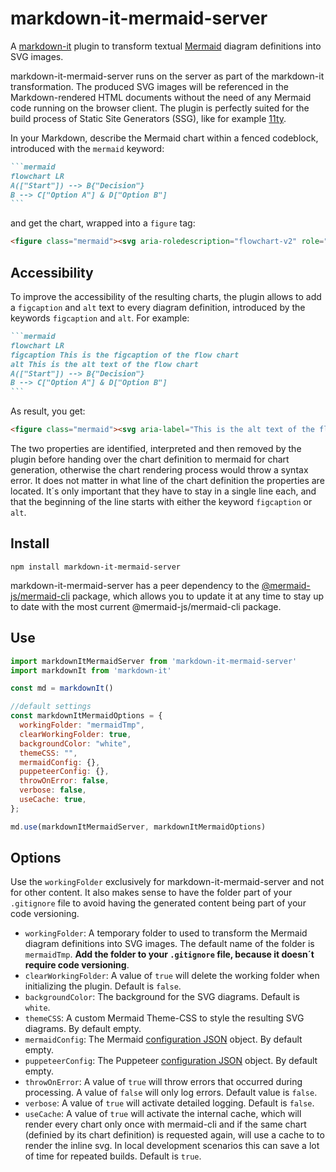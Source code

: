 # markdown-it-mermaid-server

A [markdown-it](https://github.com/markdown-it/markdown-it) plugin to transform textual [Mermaid](https://mermaid.js.org) diagram definitions into SVG images.

markdown-it-mermaid-server runs on the server as part of the markdown-it transformation. The produced SVG images will be referenced in the Markdown-rendered HTML documents without the need of any Mermaid code running on the browser client. The plugin is perfectly suited for the build process of Static Site Generators (SSG), like for example [11ty](https://www.11ty.dev).

In your Markdown, describe the Mermaid chart within a fenced codeblock, introduced with the `mermaid` keyword:

~~~markdown
```mermaid
flowchart LR
A(["Start"]) --> B{"Decision"}
B --> C["Option A"] & D["Option B"]
```
~~~

and get the chart, wrapped into a `figure` tag:

```html
<figure class="mermaid"><svg aria-roledescription="flowchart-v2" role="graphics-document document" viewBox="0 0 410.96875 174" id="mermaid-ttzhcnghnsgr"...></svg></figure>
```

## Accessibility

To improve the accessibility of the resulting charts, the plugin allows to add a `figcaption` and `alt` text to every diagram definition, introduced by the keywords `figcaption` and `alt`. For example:

~~~markdown
```mermaid
flowchart LR
figcaption This is the figcaption of the flow chart
alt This is the alt text of the flow chart
A(["Start"]) --> B{"Decision"}
B --> C["Option A"] & D["Option B"]
```
~~~

As result, you get:

```html
<figure class="mermaid"><svg aria-label="This is the alt text of the flow chart" aria-roledescription="flowchart-v2" role="graphics-document document" viewBox="0 0 410.96875 174" id="mermaid-ttzhcnghnsgr"...></svg><figcaption>This is the figcaption of the flow chart</figcaption></figure>
```

The two properties are identified, interpreted and then removed by the plugin before handing over the chart definition to mermaid for chart generation, otherwise the chart rendering process would throw a syntax error. It does not matter in what line of the chart definition the properties are located. It´s only important that they have to stay in a single line each, and that the beginning of the line starts with either the keyword `figcaption` or `alt`.

## Install

`npm install markdown-it-mermaid-server`

markdown-it-mermaid-server has a peer dependency to the [@mermaid-js/mermaid-cli](https://www.npmjs.com/package/@mermaid-js/mermaid-cli/) package, which allows you to update it at any time to stay up to date with the most current @mermaid-js/mermaid-cli package.

## Use

```js
import markdownItMermaidServer from 'markdown-it-mermaid-server'
import markdownIt from 'markdown-it'

const md = markdownIt()

//default settings
const markdownItMermaidOptions = {
  workingFolder: "mermaidTmp",
  clearWorkingFolder: true,
  backgroundColor: "white",
  themeCSS: "",
  mermaidConfig: {},
  puppeteerConfig: {},
  throwOnError: false,
  verbose: false,
  useCache: true,
};

md.use(markdownItMermaidServer, markdownItMermaidOptions)
```

## Options

Use the `workingFolder` exclusively for markdown-it-mermaid-server and not for other content. It also makes sense to have the folder part of your `.gitignore` file to avoid having the generated content being part of your code versioning.

- `workingFolder`: A temporary folder to used to transform the Mermaid diagram definitions into SVG images. The default name of the folder is `mermaidTmp`. **Add the folder to your `.gitignore` file, because it doesn´t require code versioning**.
- `clearWorkingFolder`: A value of `true` will delete the working folder when initializing the plugin. Default is `false`.
- `backgroundColor`: The background for the SVG diagrams. Default is `white`.
- `themeCSS`: A custom Mermaid Theme-CSS to style the resulting SVG diagrams. By default empty.
- `mermaidConfig`: The Mermaid [configuration JSON](https://mermaid.js.org/config/schema-docs/config.html) object. By default empty.
- `puppeteerConfig`: The Puppeteer [configuration JSON](https://pptr.dev/guides/configuration) object. By default empty.
- `throwOnError`: A value of `true` will throw errors that occurred during processing. A value of `false` will only log errors. Default value is `false`.
- `verbose`: A value of `true` will activate detailed logging. Default is `false`.
- `useCache`: A value of `true` will activate the internal cache, which will render every chart only once with mermaid-cli and if the same chart (definied by its chart definition) is requested again, will use a cache to to render the inline svg. In local development scenarios this can save a lot of time for repeated builds. Default is `true`.
